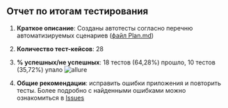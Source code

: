 ## Отчет по итогам тестирования ##
1. **Краткое описание**: Созданы автотесты согласно перечню автоматизируемых сценариев ([файл Plan.md](https://github.com/zhuravlini/zhu-diploma_1/blob/main/Plan.md))
2. **Количество тест-кейсов**: 28
3. **% успешных/не успешных**: 18 тестов (64,28%) прошло, 10 тестов (35,72%) упало
![allure](https://user-images.githubusercontent.com/114166760/226135828-d90260e7-f9ab-4155-9a67-5bc854abeb99.PNG)

4. **Общие рекомендации**: исправить ошибки приложения и повторить тесты. Более подробно с найденными ошибками можно ознакомиться в [Issues](https://github.com/zhuravlini/zhu-diploma_1/issues)
